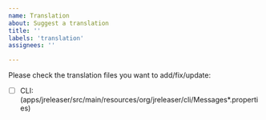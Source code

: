```yaml
---
name: Translation
about: Suggest a translation
title: ''
labels: 'translation'
assignees: ''

---
```


<!--
Would you like to add a new translation or fix/update an existing translation?
-->

Please check the translation files you want to add/fix/update:

 - [ ] CLI: (apps/jreleaser/src/main/resources/org/jreleaser/cli/Messages*.properties)
